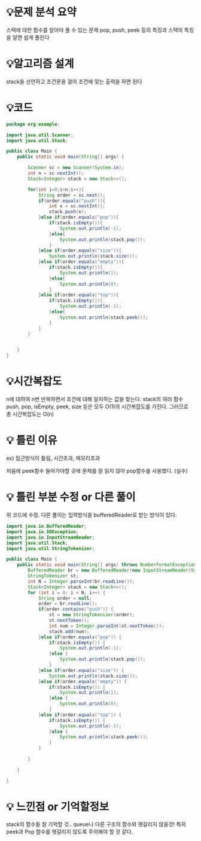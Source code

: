 # 💡**문제 분석 요약**
스택에 대한 함수를 알아야 풀 수 있는 문제
pop, push, peek 등의 특징과 스택의 특징을 알면 쉽게 풀린다


# 💡**알고리즘 설계**
stack을 선언하고 조건문을 걸어 조건에 맞는 출력을 하면 된다


# 💡코드

```java
package org.example;

import java.util.Scanner;
import java.util.Stack;

public class Main {
    public static void main(String[] args) {

        Scanner sc = new Scanner(System.in);
        int n = sc.nextInt();
        Stack<Integer> stack = new Stack<>();

        for(int i=0;i<n;i++){
            String order = sc.next();
            if(order.equals("push")){
                int x = sc.nextInt();
                stack.push(x);
            }else if(order.equals("pop")){
                if(stack.isEmpty()){
                    System.out.println(-1);
                }else{
                    System.out.println(stack.pop());
                }
            }else if(order.equals("size")){
                System.out.println(stack.size());
            }else if(order.equals("empty")){
                if(stack.isEmpty()){
                    System.out.println(1);
                }else{
                    System.out.println(0);
                }
            }else if(order.equals("top")){
                if(stack.isEmpty()){
                    System.out.println(-1);
                }else{
                    System.out.println(stack.peek());
                }
            }
        }


    }
}
```

# 💡시간복잡도
n에 대하여 n번 반복하면서 조건에 대해 일치하는 값을 찾는다.
stack의 여러 함수 push, pop, isEmpty, peek, size 등은 모두 O(1)의 시간복잡도를 가진다.
그러므로 총 시간복잡도는 O(n)

# 💡 틀린 이유

ex) 접근방식이 틀림, 시간초과, 메모리초과

처음에 peek함수 들어가야할 곳에 문제를 잘 읽지 않아 pop함수를 사용했다. (실수)
 

# 💡 틀린 부분 수정 or 다른 풀이

위 코드에 수정.
다른 풀이는 입력방식을 bufferedReader로 받는 방식이 있다.
```java
import java.io.BufferedReader;
import java.io.IOException;
import java.io.InputStreamReader;
import java.util.Stack;
import java.util.StringTokenizer;

public class Main {
	public static void main(String[] args) throws NumberFormatException, IOException {
		BufferedReader br = new BufferedReader(new InputStreamReader(System.in));
		StringTokenizer st;
		int N = Integer.parseInt(br.readLine());
		Stack<Integer> stack = new Stack<>();
		for (int i = 0; i < N; i++) {
			String order = null;
			order = br.readLine();
			if(order.contains("push")) {
				st = new StringTokenizer(order);
				st.nextToken();
				int num = Integer.parseInt(st.nextToken());
				stack.add(num);
			}else if(order.equals("pop")) {
				if(stack.isEmpty()) {
					System.out.println(-1);
				}else {
					System.out.println(stack.pop());
				}
			}else if(order.equals("size")) {
				System.out.println(stack.size());
			}else if(order.equals("empty")) {
				if(stack.isEmpty()) {
					System.out.println(1);
				}else {
					System.out.println(0);
				}
			}else if(order.equals("top")) {
				if(stack.isEmpty()) {
					System.out.println(-1);
				}else {
					System.out.println(stack.peek());
				}
			}
			
		}

	}

}

```

# 💡 느낀점 or 기억할정보
stack의 함수들 잘 기억할 것.. queue나 다른 구조의 함수와 헷갈리지 않을것!
특히 peek과 Pop 함수를 헷갈리지 않도록 주의해야 할 것 같다.


